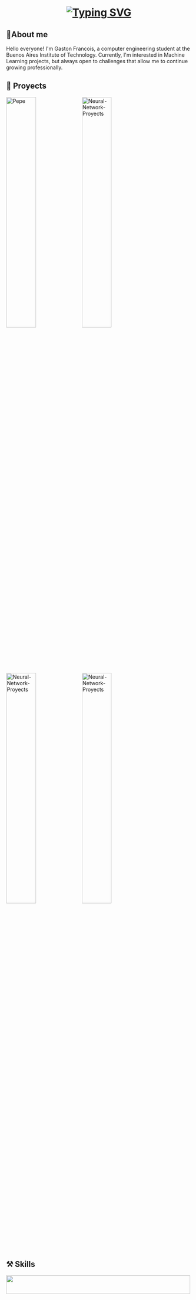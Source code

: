 
<h1 align="center">
    <a href="https://git.io/typing-svg"><img src="https://readme-typing-svg.herokuapp.com?font=Righteous&size=35&duration=3000&pause=500&color=238D42&center=true&vCenter=true&random=false&width=435&lines=Hi+There!+%F0%9F%91%8B;I'm+Gaston+Francois!" alt="Typing SVG" />
    </a>
</h1>

## 🚶About me
Hello everyone! I'm Gaston Francois, a computer engineering student at the Buenos Aires Institute of Technology. Currently, I'm interested in Machine Learning projects, but always open to challenges that allow me to continue growing professionally.


## 📗 Proyects
<p align="left">
    <a href="https://github.com/francoisgaston/Poolit"><img width="40%" src="https://github-readme-stats.vercel.app/api/pin/?username=francoisgaston&repo=Poolit&theme=shadow_green&text_color=000000&&bg_color=EEEEEE&&cache_seconds=10" alt="Pepe"></a>
    <a href="https://github.com/francoisgaston/L_Language"><img width="40%" src="https://github-readme-stats.vercel.app/api/pin/?username=francoisgaston&repo=L_Language&theme=shadow_green&text_color=000000&&bg_color=EEEEEE" alt="Neural-Network-Proyects">
    <a href="https://github.com/francoisgaston/ChaOS"><img width="40%" src="https://github-readme-stats.vercel.app/api/pin/?username=francoisgaston&repo=ChaOS&theme=shadow_green&text_color=000000&&bg_color=EEEEEE&&cache_seconds=10" alt="Neural-Network-Proyects"></a>
    <a href="https://github.com/francoisgaston/Artificial_Intelligence"><img width="40%" src="https://github-readme-stats.vercel.app/api/pin/?username=francoisgaston&repo=Artificial_Intelligence&theme=shadow_green&text_color=000000&&bg_color=EEEEEE&&cache_seconds=10" alt="Neural-Network-Proyects"></a>
</p>


## ⚒️ Skills
<a>
<img width="500" height="50" src="https://skillicons.dev/icons?i=python,java,c,docker,js,react,postgres,mongodb,git,latex,nodejs,obsidian,tensorflow,ubuntu" />
</a>

